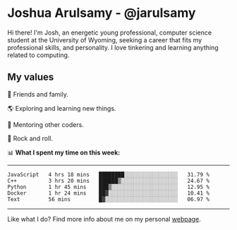 # Joshua Arulsamy - @jarulsamy

Hi there! I'm Josh, an energetic young professional, computer science student at the University of Wyoming, seeking a career that fits my professional skills, and personality. I love tinkering and learning anything related to computing.

## My values

:yellow_heart: Friends and family.

:earth_americas: Exploring and learning new things.

:book: Mentoring other coders.

:guitar: Rock and roll.

:bar_chart: **What I spent my time on this week:**

------
<!--START_SECTION:waka-->
```text
JavaScript   4 hrs 18 mins   ████████░░░░░░░░░░░░░░░░░   31.79 % 
C++          3 hrs 20 mins   ██████▒░░░░░░░░░░░░░░░░░░   24.67 % 
Python       1 hr 45 mins    ███▒░░░░░░░░░░░░░░░░░░░░░   12.95 % 
Docker       1 hr 24 mins    ██▓░░░░░░░░░░░░░░░░░░░░░░   10.41 % 
Text         56 mins         █▓░░░░░░░░░░░░░░░░░░░░░░░   06.97 % 
```
<!--END_SECTION:waka-->
------

Like what I do? Find more info about me on my personal [webpage](https://arulsamy.me).

